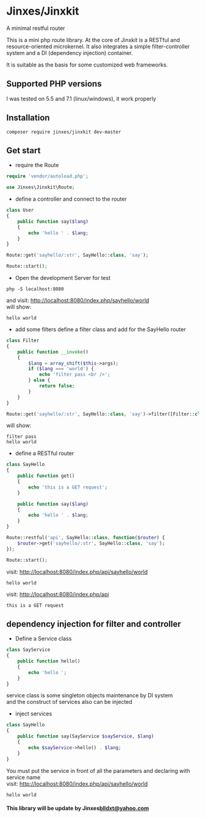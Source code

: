 # Jinxes/Jinxkit
A minimal restful router

This is a mini php route library. At the core of Jinxkit is a RESTful and resource-oriented microkernel. It also integrates a simple filter-controller system and a DI (dependency injection) container.

It is suitable as the basis for some customized web frameworks.

## Supported PHP versions
I was tested on 5.5 and 7.1 (linux/windows), it work properly

## Installation
```
composer require jinxes/jinxkit dev-master
```
## Get start
* require the Route
```php
require 'vendor/autoload.php';

use Jinxes\Jinxkit\Route;
```

* define a controller and connect to the router
```php
class User
{
    public function say($lang)
    {
        echo 'hello ' . $lang;
    }
}

Route::get('sayhello/:str', SayHello::class, 'say');

Route::start();
```
* Open the development Server for test
```
php -S localhost:8080
```
and visit: [http://localhost:8080/index.php/sayhello/world](http://localhost:8080/index.php/sayhello/world)
<br />will show:
```
hello world
```

* add some filters
define a filter class and add for the SayHello router
```php
class Filter
{
    public function __invoke()
    {
        $lang = array_shift($this->args);
        if ($lang === 'world') {
            echo 'filter pass <br />';
        } else {
            return false;
        }
    }
}

Route::get('sayhello/:str', SayHello::class, 'say')->filter([Filter::class]);
```
will show:
```
filter pass 
hello world
```
* define a RESTful router
```php
class SayHello
{
    public function get()
    {
        echo 'this is a GET request';
    }

    public function say($lang)
    {
        echo 'hello ' . $lang;
    }
}

Route::restful('api', SayHello::class, function($router) {
    $router->get('sayhello/:str', SayHello::class, 'say');
});

Route::start();
```
visit: [http://localhost:8080/index.php/api/sayhello/world](http://localhost:8080/index.php/api/sayhello/world)
```
hello world
```
visit: [http://localhost:8080/index.php/api](http://localhost:8080/index.php/api)
```
this is a GET request
```

## dependency injection for filter and controller
* Define a Service class
```php
class SayService
{
    public function hello()
    {
        echo 'hello ';
    }
}
```
service class is some singleton objects maintenance by DI system<br />
and the construct of services also can be injected

* inject services
```php
class SayHello
{
    public function say(SayService $sayService, $lang)
    {
        echo $sayService->hello() . $lang;
    }
}
```
You must put the service in front of all the parameters and declaring with service name<br />
visit: [http://localhost:8080/index.php/api/sayhello/world](http://localhost:8080/index.php/api/sayhello/world)
```
hello world
```
#### This library will be update by Jinxes<blldxt@yahoo.com>